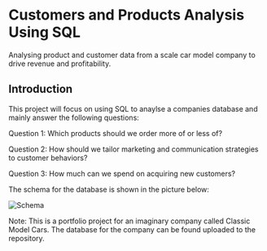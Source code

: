 # Customers and Products Analysis Using SQL
Analysing product and customer data from a scale car model company to drive revenue and profitability.

## Introduction

This project will focus on using SQL to anaylse a companies database and mainly answer the following questions:

Question 1: Which products should we order more of or less of?  

Question 2: How should we tailor marketing and communication strategies to customer behaviors?  

Question 3: How much can we spend on acquiring new customers?  

The schema for the database is shown in the picture below:

![Schema](https://user-images.githubusercontent.com/64247879/179504856-27bf1846-76f2-4ce0-9b5e-fb4d758e9a94.png)


Note: This is a portfolio project for an imaginary company called Classic Model Cars. The database for the company can be found uploaded to the repository.


